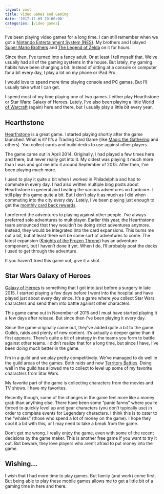 ```yaml
---
layout: post
title: Video Games and Gaming
date: '2017-11-05 20:00:00'
categories: [video games]
---
```


I’ve been playing video games for a long time. I can still remember when we got a [Nintendo Entertainment System (NES)](https://en.wikipedia.org/wiki/Nintendo_Entertainment_System). My brothers and I played [Super Mario Brothers](https://en.wikipedia.org/wiki/Super_Mario_Bros.) and [The Legend of Zelda](https://en.wikipedia.org/wiki/The_Legend_of_Zelda) on it for hours.

Since then, I’ve turned into a fancy adult. Or at least I tell myself that. We’ve usually had all of the gaming systems in the house. But lately, my gaming habits have been changing a bit. Instead of sitting at a console or computer for a bit every day, I play a lot on my phone or iPad Pro.

I would love to spend more time playing console and PC games. But I’ll usually take what I can get.

I spend most of my time playing one of two games. I either play Hearthstone or Star Wars: Galaxy of Heroes. Lately, I’ve also been playing a little [World of Warcraft](https://worldofwarcraft.com/en-us/) (again) here and there, but I usually play a little bit every year.

## Hearthstone

[Hearthstone](https://us.battle.net/hearthstone/en/) is a great game. I started playing shortly after the game launched. What is it? It’s a Trading Card Game (like [Magic the Gathering](https://en.wikipedia.org/wiki/Magic%3A_The_Gathering) and others). You collect cards and build decks to use against other players.

The game came out in April 2014. Originally, I had played a few times here and there, but never really got into it. My oldest was playing it much more than I was and got me into it around September of 2015. After then, I’ve been playing much more.

I used to play it quite a bit when I worked in Philadelphia and had to commute in every day. I had also written multiple blog posts about Hearthstone in general and beating the various adventures on hardcore. I still play this game quite a bit. But I don’t play it as much as I did when commuting into the city every day. Lately, I’ve been playing just enough to get the [monthly card back rewards](http://www.hearthstonetopdecks.com/hearthstone-card-backs-list-and-how-to-unlock-them/#ranked).

I preferred the adventures to playing against other people. I’ve always preferred solo adventures to multiplayer. Earlier this year, the Hearthstone team announced that they wouldn’t be doing strict adventures anymore. Instead, they would be integrated into the card expansions. This bums me out a bit, but at least there will be some sort of adventures to come. The latest expansion ([Knights of the Frozen Throne](https://us.battle.net/hearthstone/en/expansions-adventures/knights-of-the-frozen-throne/)) has an adventure component, but I haven’t done it yet. When I do, I’ll probably post the decks I used to get through the adventure.

If you haven’t tried this game out, give it a shot.

## Star Wars Galaxy of Heroes

[Galaxy of Heroes](https://www.ea.com/games/starwars/galaxy-of-heroes) is something that I got into just before a surgery in late 2015. I started playing a few days before I went into the hospital and have played just about every day since. It’s a game where you collect Star Wars characters and send them into battle against other characters.

This game came out in November of 2015 and I must have started playing it a few days after release. But since then I’ve been playing it every day.

Since the game originally came out, they’ve added quite a bit to the game. Guilds, raids and plenty of new content. It’s actually a deeper game than it first appears. There’s quite a bit of strategy in the teams you form to battle against other teams. I didn’t realize that for a long time, but since I have, I’ve been doing much better in the game.

I’m in a guild and we play pretty competitively. We’ve managed to do well in the guild areas of the games. Both raids and now [Territory Battles](https://www.ea.com/games/starwars/galaxy-of-heroes/news/territory-battles). Doing well in the guild has allowed me to collect to level up some of my favorite characters from Star Wars.

My favorite part of the game is collecting characters from the movies and TV shows. I have my favorites.

Recently though, some of the changes in the game feel more like a money grab than anything else. There have been some “panic farms” where you’re forced to quickly level up and gear characters (you don’t typically use) in order to complete events for Legendary characters. I think this is to cater to the “whales” (those who spend a lot of money on the game). I hope they cool it a bit with this, or I may need to take a break from the game.

Don’t get me wrong. I really enjoy the game, even with some of the recent decisions by the game maker. This is another free game if you want to try it out. But beware, they love players who aren’t afraid to put money into the game.

## Wishing…

I wish that I had more time to play games. But family (and work) come first. But being able to play these mobile games allows me to get a little bit of a gaming time in here and there.


